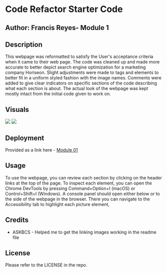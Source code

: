 # Code Refactor Starter Code 
## Author: Francis Reyes- Module 1 


## Description

This webpage was reformatted to satisfy the User's acceptance criteria when it came to their web page. The code was cleaned up and made more accurate to better depict search engine optimization for a marketing company Horiseon. Slight adjustments were made to tags and elements to better fit in a uniform styled fashion with the image names. Comments were added to give clear indicators on specific sections of the code describing what each section is about. The actual look of the webpage was kept mostly intact from the initial code given to work on.

## Visuals

<img src="./assets/images/website-module-visual-1.png" >

<img src="./assets/images/website-module-visual-2.png" >

## Deployment

Provided as a link here - [Module 01](https://assiamahs.github.io/code_refactor/)

## Usage

To use the webpage, you can review each section by clicking on the header links at the top of the page. To inspect each element, you can open the Chrome DevTools by pressing Command+Option+I (macOS) or Control+Shift+I (Windows). A console panel should open either below or to the side of the webpage in the browser. There you can navigate to the Accessibility tab to highlight each picture element,

## Credits

- ASKBCS - Helped me to get the linking images working in the readme file

## License

Please refer to the LICENSE in the repo.
